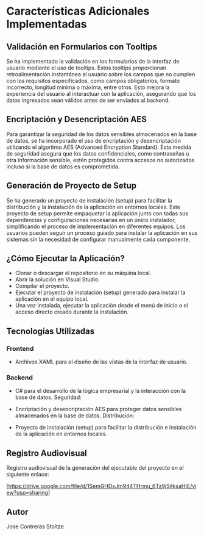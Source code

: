 # Características Adicionales Implementadas

## Validación en Formularios con Tooltips

Se ha implementado la validación en los formularios de la interfaz de usuario mediante el uso de tooltips. Estos tooltips proporcionan retroalimentación instantánea al usuario sobre los campos que no cumplen con los requisitos especificados, como campos obligatorios, formato incorrecto, longitud mínima o máxima, entre otros. Esto mejora la experiencia del usuario al interactuar con la aplicación, asegurando que los datos ingresados sean válidos antes de ser enviados al backend.

## Encriptación y Desencriptación AES

Para garantizar la seguridad de los datos sensibles almacenados en la base de datos, se ha incorporado el uso de encriptación y desencriptación utilizando el algoritmo AES (Advanced Encryption Standard). Esta medida de seguridad asegura que los datos confidenciales, como contraseñas u otra información sensible, estén protegidos contra accesos no autorizados incluso si la base de datos es comprometida.

## Generación de Proyecto de Setup

Se ha generado un proyecto de instalación (setup) para facilitar la distribución y la instalación de la aplicación en entornos locales. Este proyecto de setup permite empaquetar la aplicación junto con todas sus dependencias y configuraciones necesarias en un único instalador, simplificando el proceso de implementación en diferentes equipos. Los usuarios pueden seguir un proceso guiado para instalar la aplicación en sus sistemas sin la necesidad de configurar manualmente cada componente.

## ¿Cómo Ejecutar la Aplicación?

- Clonar o descargar el repositorio en su máquina local.
- Abrir la solución en Visual Studio.
- Compilar el proyecto.
- Ejecutar el proyecto de instalación (setup) generado para instalar la aplicación en el equipo local.
- Una vez instalada, ejecutar la aplicación desde el menú de inicio o el acceso directo creado durante la instalación.

## Tecnologías Utilizadas

### Frontend

- Archivos XAML para el diseño de las vistas de la interfaz de usuario.

### Backend

- C# para el desarrollo de la lógica empresarial y la interacción con la base de datos.
Seguridad:

- Encriptación y desencriptación AES para proteger datos sensibles almacenados en la base de datos.
Distribución:

- Proyecto de instalación (setup) para facilitar la distribución e instalación de la aplicación en entornos locales.

## Registro Audiovisual

Registro audiovisual de la generación del ejecutable del proyecto en el siguiente enlace:

[https://drive.google.com/file/d/1SemGHDxJm944THrmu_6Tz9jSjtksaHIE/view?usp=sharing]

## Autor

Jose Contreras Stoltze
